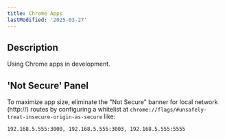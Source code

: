 ```yaml
---
title: Chrome Apps
lastModified: '2025-03-27'
---
```


## Description

Using Chrome apps in development.

## 'Not Secure' Panel

To maximize app size, eliminate the "Not Secure" banner for local network (http://) routes by configuring a whitelist at `chrome://flags/#unsafely-treat-insecure-origin-as-secure` like:

```text
192.168.5.555:3000, 192.168.5.555:3003, 192.168.5.555:5555
```
